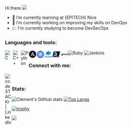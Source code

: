 Hi there <img src="https://raw.githubusercontent.com/MartinHeinz/MartinHeinz/master/wave.gif" width="30px">

- 🌱 I’m currently learning at  {EPITECH} Nice
- 🔭 I’m currently working on improving my skills on DevOps
- 💹 I'm currently studying to become DevSecOps

### Languages and tools:

<img align="left" alt="C" width="26px" src="https://raw.githubusercontent.com/jmnote/z-icons/master/svg/c.svg" />
<img align="left" alt="C++" width="26px" src="https://raw.githubusercontent.com/jmnote/z-icons/master/svg/cpp.svg" />
<img align="left" alt="Python" width="26px" src="https://raw.githubusercontent.com/jmnote/z-icons/master/svg/python.svg" />
<img align="down" alt="Ruby" width="26px" src="https://raw.githubusercontent.com/jmnote/z-icons/master/svg/ruby.svg" />
<img align="left" alt="Ansible" width="26px" src="https://raw.githubusercontent.com/github/explore/80688e429a7d4ef2fca1e82350fe8e3517d3494d/topics/ansible/ansible.png" />
<img align="left" alt="Kubernetes" width="26px" src="https://raw.githubusercontent.com/github/explore/80688e429a7d4ef2fca1e82350fe8e3517d3494d/topics/kubernetes/kubernetes.png" />
<img align="left" alt="Docker" width="26px" src="https://raw.githubusercontent.com/github/explore/80688e429a7d4ef2fca1e82350fe8e3517d3494d/topics/docker/docker.png" />
<img align="down" alt="Jenkins" width="26px" src="https://www.vectorlogo.zone/logos/jenkins/jenkins-icon.svg" />
<img align="left" alt="PowerShell" width="26px" src="https://raw.githubusercontent.com/github/explore/80688e429a7d4ef2fca1e82350fe8e3517d3494d/topics/powershell/powershell.png" />
<img align="left" alt="Bash" width="26px" src="https://raw.githubusercontent.com/github/explore/80688e429a7d4ef2fca1e82350fe8e3517d3494d/topics/bash/bash.png" />

</br>

### Connect with me:

[<img align="left" alt="codeSTACKr | LinkedIn" width="22px" src="https://cdn.jsdelivr.net/npm/simple-icons@v3/icons/linkedin.svg" />][linkedin]

</br>

### Stats:
![Clement's GitHub stats](https://github-readme-stats.vercel.app/api?username=twisterrr&show_icons=true&theme=radical&hide=contribs,issues&count_private=true)
[![Top Langs](https://github-readme-stats.vercel.app/api/top-langs/?username=twisterrr&layout=compact&theme=radical)](https://github.com/namhkoh/github-readme-stats)

[![trophy](https://github-profile-trophy.vercel.app/?username=Twisterrr)](https://github.com/Twisterrr/github-profile-trophy)

[linkedin]: https://www.linkedin.com/in/clementberard/

![](https://komarev.com/ghpvc/?username=Twisterrr)
